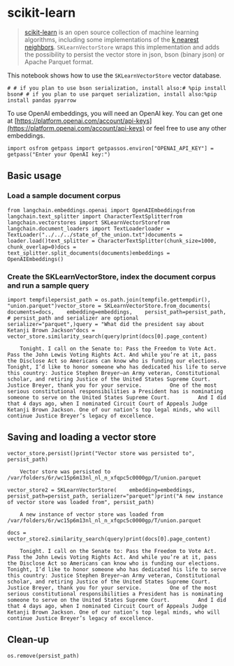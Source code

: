 scikit-learn
============

> [scikit-learn](https://scikit-learn.org/stable/) is an open source collection of machine learning algorithms, including some implementations of the [k nearest neighbors](https://scikit-learn.org/stable/modules/generated/sklearn.neighbors.NearestNeighbors.html). `SKLearnVectorStore` wraps this implementation and adds the possibility to persist the vector store in json, bson (binary json) or Apache Parquet format.

This notebook shows how to use the `SKLearnVectorStore` vector database.

    # # if you plan to use bson serialization, install also:# %pip install bson# # if you plan to use parquet serialization, install also:%pip install pandas pyarrow

To use OpenAI embeddings, you will need an OpenAI key. You can get one at [https://platform.openai.com/account/api-keys](https://platform.openai.com/account/api-keys) or feel free to use any other embeddings.

    import osfrom getpass import getpassos.environ["OPENAI_API_KEY"] = getpass("Enter your OpenAI key:")

Basic usage[​](#basic-usage "Direct link to Basic usage")
---------------------------------------------------------

### Load a sample document corpus[​](#load-a-sample-document-corpus "Direct link to Load a sample document corpus")

    from langchain.embeddings.openai import OpenAIEmbeddingsfrom langchain.text_splitter import CharacterTextSplitterfrom langchain.vectorstores import SKLearnVectorStorefrom langchain.document_loaders import TextLoaderloader = TextLoader("../../../state_of_the_union.txt")documents = loader.load()text_splitter = CharacterTextSplitter(chunk_size=1000, chunk_overlap=0)docs = text_splitter.split_documents(documents)embeddings = OpenAIEmbeddings()

### Create the SKLearnVectorStore, index the document corpus and run a sample query[​](#create-the-sklearnvectorstore-index-the-document-corpus-and-run-a-sample-query "Direct link to Create the SKLearnVectorStore, index the document corpus and run a sample query")

    import tempfilepersist_path = os.path.join(tempfile.gettempdir(), "union.parquet")vector_store = SKLearnVectorStore.from_documents(    documents=docs,    embedding=embeddings,    persist_path=persist_path,  # persist_path and serializer are optional    serializer="parquet",)query = "What did the president say about Ketanji Brown Jackson"docs = vector_store.similarity_search(query)print(docs[0].page_content)

        Tonight. I call on the Senate to: Pass the Freedom to Vote Act. Pass the John Lewis Voting Rights Act. And while you’re at it, pass the Disclose Act so Americans can know who is funding our elections.         Tonight, I’d like to honor someone who has dedicated his life to serve this country: Justice Stephen Breyer—an Army veteran, Constitutional scholar, and retiring Justice of the United States Supreme Court. Justice Breyer, thank you for your service.         One of the most serious constitutional responsibilities a President has is nominating someone to serve on the United States Supreme Court.         And I did that 4 days ago, when I nominated Circuit Court of Appeals Judge Ketanji Brown Jackson. One of our nation’s top legal minds, who will continue Justice Breyer’s legacy of excellence.

Saving and loading a vector store[​](#saving-and-loading-a-vector-store "Direct link to Saving and loading a vector store")
---------------------------------------------------------------------------------------------------------------------------

    vector_store.persist()print("Vector store was persisted to", persist_path)

        Vector store was persisted to /var/folders/6r/wc15p6m13nl_nl_n_xfqpc5c0000gp/T/union.parquet

    vector_store2 = SKLearnVectorStore(    embedding=embeddings, persist_path=persist_path, serializer="parquet")print("A new instance of vector store was loaded from", persist_path)

        A new instance of vector store was loaded from /var/folders/6r/wc15p6m13nl_nl_n_xfqpc5c0000gp/T/union.parquet

    docs = vector_store2.similarity_search(query)print(docs[0].page_content)

        Tonight. I call on the Senate to: Pass the Freedom to Vote Act. Pass the John Lewis Voting Rights Act. And while you’re at it, pass the Disclose Act so Americans can know who is funding our elections.         Tonight, I’d like to honor someone who has dedicated his life to serve this country: Justice Stephen Breyer—an Army veteran, Constitutional scholar, and retiring Justice of the United States Supreme Court. Justice Breyer, thank you for your service.         One of the most serious constitutional responsibilities a President has is nominating someone to serve on the United States Supreme Court.         And I did that 4 days ago, when I nominated Circuit Court of Appeals Judge Ketanji Brown Jackson. One of our nation’s top legal minds, who will continue Justice Breyer’s legacy of excellence.

Clean-up[​](#clean-up "Direct link to Clean-up")
------------------------------------------------

    os.remove(persist_path)